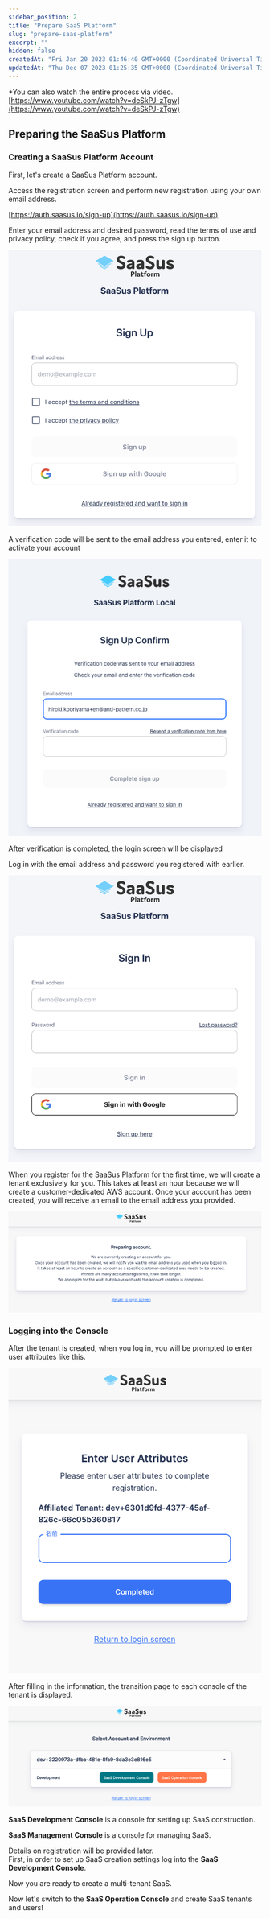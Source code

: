 ```yaml
---
sidebar_position: 2
title: "Prepare SaaS Platform"
slug: "prepare-saas-platform"
excerpt: ""
hidden: false
createdAt: "Fri Jan 20 2023 01:46:40 GMT+0000 (Coordinated Universal Time)"
updatedAt: "Thu Dec 07 2023 01:25:35 GMT+0000 (Coordinated Universal Time)"
---
```


\*You can also watch the entire process via video.  
[https://www.youtube.com/watch?v=deSkPJ-zTgw](https://www.youtube.com/watch?v=deSkPJ-zTgw)

## Preparing the SaaSus Platform

### Creating a SaaSus Platform Account

First, let's create a SaaSus Platform account.

Access the registration screen and perform new registration using your own email address.

[https://auth.saasus.io/sign-up](https://auth.saasus.io/sign-up)

Enter your email address and desired password, read the terms of use and privacy policy, check if you agree, and press the sign up button.

![01](/img/tutorial/prepare-saasus-platform/prepare-saasus-platform-01.png)

A verification code will be sent to the email address you entered, enter it to activate your account

![02](/img/tutorial/prepare-saasus-platform/prepare-saasus-platform-02.png)

After verification is completed, the login screen will be displayed

Log in with the email address and password you registered with earlier.

![03](/img/tutorial/prepare-saasus-platform/prepare-saasus-platform-03.png)

When you register for the SaaSus Platform for the first time, we will create a tenant exclusively for you. This takes at least an hour because we will create a customer-dedicated AWS account. Once your account has been created, you will receive an email to the email address you provided.

![06](/img/tutorial/prepare-saasus-platform/prepare-saasus-platform-04.png)

### Logging into the Console

After the tenant is created, when you log in, you will be prompted to enter user attributes like this.

![05](/img/tutorial/prepare-saasus-platform/prepare-saasus-platform-05.png)

After filling in the information, the transition page to each console of the tenant is displayed.

![06](/img/tutorial/prepare-saasus-platform/prepare-saasus-platform-06.png)

**SaaS Development Console** is a console for setting up SaaS construction.

**SaaS Management Console** is a console for managing SaaS.

Details on registration will be provided later.  
First, in order to set up SaaS creation settings log into the **SaaS Development Console**.

Now you are ready to create a multi-tenant SaaS.

Now let's switch to the **SaaS Operation Console** and create SaaS tenants and users!
